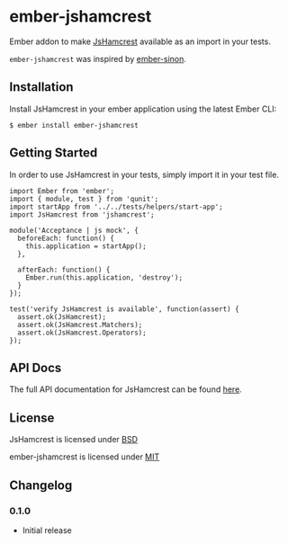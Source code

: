 # ember-jshamcrest

Ember addon to make [JsHamcrest](https://github.com/danielfm/jshamcrest) available as an import in your tests. 

`ember-jshamcrest` was inspired by [ember-sinon](https://github.com/csantero/ember-sinon).

## Installation

Install JsHamcrest in your ember application using the latest Ember CLI:

    $ ember install ember-jshamcrest

## Getting Started

In order to use JsHamcrest in your tests, simply import it in your test file.  

    import Ember from 'ember';
    import { module, test } from 'qunit';
    import startApp from '../../tests/helpers/start-app';
    import JsHamcrest from 'jshamcrest';

    module('Acceptance | js mock', {
      beforeEach: function() {
        this.application = startApp();
      },

      afterEach: function() {
        Ember.run(this.application, 'destroy');
      }
    });

    test('verify JsHamcrest is available', function(assert) {  
      assert.ok(JsHamcrest);
      assert.ok(JsHamcrest.Matchers);
      assert.ok(JsHamcrest.Operators);
    });

## API Docs

The full API documentation for JsHamcrest can be found [here](http://danielmartins.ninja/jshamcrest/).

## License

JsHamcrest is licensed under [BSD](https://github.com/danielfm/jshamcrest/blob/master/LICENSE) 

ember-jshamcrest is licensed under [MIT](https://github.com/j-fischer/ember-jshamcrest/blob/master/LICENSE.md)

## Changelog

### 0.1.0

- Initial release